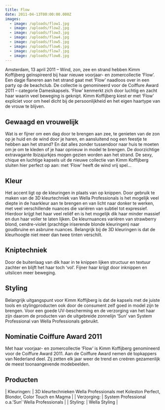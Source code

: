 ```yaml
---
title: Flow
date: 2011-04-13T00:00:00.000Z
images:
  - image: /uploads/flow1.jpg
  - image: /uploads/flow2.jpg
  - image: /uploads/flow3.jpg
  - image: /uploads/flow4.jpg
  - image: /uploads/flow5.jpg
  - image: /uploads/flow6.jpg
  - image: /uploads/flow7.jpg
  - image: /uploads/flow8.jpg
---
```



Amsterdam, 13 april 2011 – Wind, zon, zee en strand hebben Kimm Koffijberg geïnspireerd bij haar nieuwe voorjaar- en zomercollectie ‘Flow’. Een dagje flaneren aan het strand gaat met ‘Flow’ naadloos over in een party op de beachclub. De collectie is genomineerd voor de Coiffure Award 2011 – categorie Dameskapsels.
‘Flow’ kenmerkt zich door luchtig en zacht haar waarin veel beweging is geknipt. Kimm Koffijberg kiest er met ‘Flow’ expliciet voor om heel dicht bij de persoonlijkheid en het eigen haartype van de vrouw te blijven. 

## Gewaagd en vrouwelijk

Wat is er fijner om een dag door te brengen aan zee, te genieten van de zon op je huid en de wind door je haren, en aansluitend nog een feestje te hebben aan het strand? En dat alles zonder tussendoor naar huis te moeten om je om te kleden of je haar opnieuw in model te brengen.
De doorzichtige extravagante Ibizajurkjes mogen gezien worden aan het strand. De sexy, chique en luchtige  kapsels uit de nieuwe collectie van Kimm Koffijberg sluiten hier perfect op aan: met ‘Flow’ heeft de wind vrij spel…

## Kleur

Het accent ligt op de kleuringen in plaats van op knippen. Door gebruik te maken van de 3D kleurtechniek van Wella Professionals is het mogelijk veel diepte in de haarkleur aan te brengen en van licht naar donker te werken, met veel verschillende nuances die variëren van subtiel tot expressief. Hierdoor krijgt het haar veel reliëf en is het mogelijk dik haar minder massief en dun haar voller te laten lijken. De kleurnuances variëren van strawberry blond, cendre-violet (prachtige iriserende blonde kleuringen) naar goudbruine en asbruine nuances. Belangrijk bij de 3D kleuringen is dat de kleurhoogte niet meer dan twee tinten verschilt.  

## Kniptechniek

Door de buitenlaag van dik haar in te knippen lijken structuur en textuur zachter en blijft het haar toch ‘vol’. Fijner haar krijgt door inknippen en uitslicen meer beweging.

## Styling

Belangrijk uitgangspunt voor Kimm Koffijberg is dat de kapsels met de juiste tools en stylingproducten ook door de consument zelf goed in model zijn te brengen.
Voor een goede UV-bescherming en de verzorging van het haar zijn daarom de producten van de uitgebreide zonnelijn ‘Sun’ van System Professional van Wella Professionals gebruikt.

## Nominatie Coiffure Award 2011
Met haar voorjaar- en zomercollectie ‘Flow’ is Kimm Koffijberg genomineerd voor de Coiffure Award 2011. Aan de Coiffure Award nemen dé topkappers van Nederland deel. Zij zetten elk jaar weer de trend en creëren gezamenlijk de meest toonaangevende modebeelden. 

## Producten

| Kleuringen:       | 3D kleurtechnieken Wella Professionals met Koleston Perfect, Blondor, Color Touch en Magma |
| Verzorging:       | System Professional o.a.’Sun’ Wella Professionals |
| Styling:       | Wella Styling |

